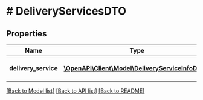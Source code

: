 # # DeliveryServicesDTO

## Properties

Name | Type | Description | Notes
------------ | ------------- | ------------- | -------------
**delivery_service** | [**\OpenAPI\Client\Model\DeliveryServiceInfoDTO[]**](DeliveryServiceInfoDTO.md) | Информация о службе доставки. |

[[Back to Model list]](../../README.md#models) [[Back to API list]](../../README.md#endpoints) [[Back to README]](../../README.md)
